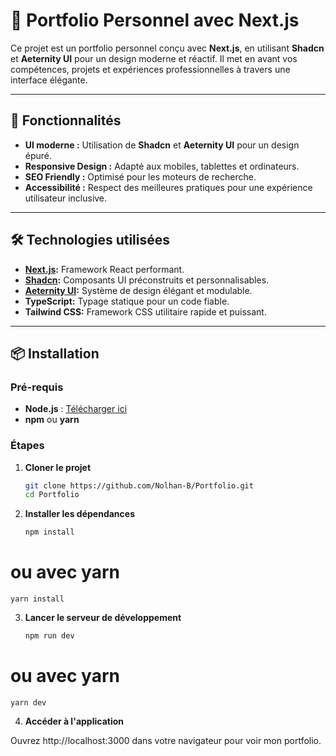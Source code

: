 # 📌 Portfolio Personnel avec Next.js

Ce projet est un portfolio personnel conçu avec **Next.js**, en utilisant **Shadcn** et **Aeternity UI** pour un design moderne et réactif. Il met en avant vos compétences, projets et expériences professionnelles à travers une interface élégante.

---

## 🚀 Fonctionnalités

- **UI moderne :** Utilisation de **Shadcn** et **Aeternity UI** pour un design épuré.
- **Responsive Design :** Adapté aux mobiles, tablettes et ordinateurs.
- **SEO Friendly :** Optimisé pour les moteurs de recherche.
- **Accessibilité :** Respect des meilleures pratiques pour une expérience utilisateur inclusive.

---

## 🛠️ Technologies utilisées

- **[Next.js](https://nextjs.org/):** Framework React performant.
- **[Shadcn](https://shadcn.dev/):** Composants UI préconstruits et personnalisables.
- **[Aeternity UI](https://aceternity.dev/):** Système de design élégant et modulable.
- **TypeScript:** Typage statique pour un code fiable.
- **Tailwind CSS:** Framework CSS utilitaire rapide et puissant.

---

## 📦 Installation

### Pré-requis
- **Node.js** : [Télécharger ici](https://nodejs.org/)
- **npm** ou **yarn**

### Étapes

1. **Cloner le projet**
   ```bash
   git clone https://github.com/Nolhan-B/Portfolio.git
   cd Portfolio

2. **Installer les dépendances**
    ```bash
    npm install
# ou avec yarn
    yarn install

3. **Lancer le serveur de développement**
    ```bash
    npm run dev
# ou avec yarn
    yarn dev

4. **Accéder à l'application**

Ouvrez http://localhost:3000 dans votre navigateur pour voir mon portfolio. 